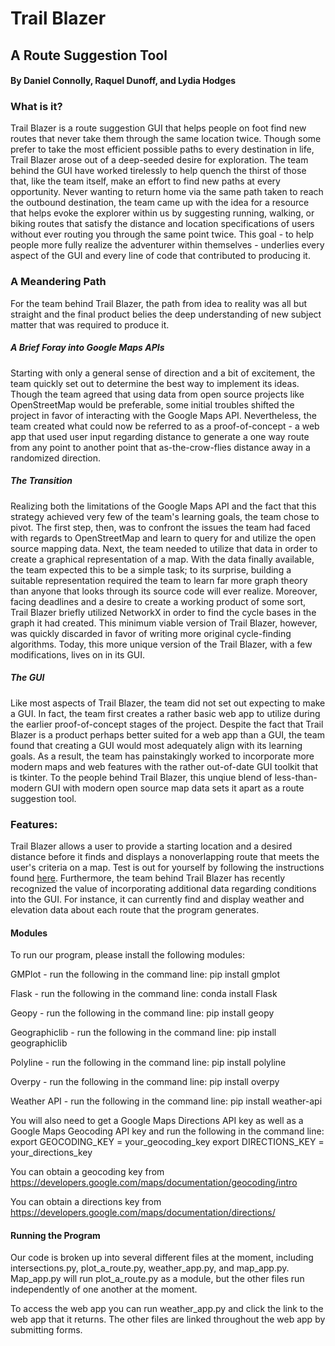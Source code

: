 # Trail Blazer
## A Route Suggestion Tool

#### By Daniel Connolly, Raquel Dunoff, and Lydia Hodges

### What is it?
Trail Blazer is a route suggestion GUI that helps people on foot find new routes that never take them through the same location twice. Though some prefer to take the most efficient possible paths to every destination in life, Trail Blazer arose out of a deep-seeded desire for exploration. The team behind the GUI have worked tirelessly to help quench the thirst of those that, like the team itself, make an effort to find new paths at every opportunity. Never wanting to return home via the same path taken to reach the outbound destination, the team came up with the idea for a resource that helps evoke the explorer within us by suggesting running, walking, or biking routes that satisfy the distance and location specifications of users without ever routing you through the same point twice. This goal - to help people more fully realize the adventurer within themselves - underlies every aspect of the GUI and every line of code that contributed to producing it.

### A Meandering Path
For the team behind Trail Blazer, the path from idea to reality was all but straight and the final product belies the deep understanding of new subject matter that was required to produce it. 
##### A Brief Foray into Google Maps APIs
Starting with only a general sense of direction and a bit of excitement, the team quickly set out to determine the best way to implement its ideas. Though the team agreed that using data from open source projects like OpenStreetMap would be preferable, some initial troubles shifted the project in favor of interacting with the Google Maps API. Nevertheless, the team created what could now be referred to as a proof-of-concept - a web app that used user input regarding distance to generate a one way route from any point to another point that as-the-crow-flies distance away in a randomized direction.
##### The Transition
Realizing both the limitations of the Google Maps API and the fact that this strategy achieved very few of the team's learning goals, the team chose to pivot. The first step, then, was to confront the issues the team had faced with regards to OpenStreetMap and learn to query for and utilize the open source mapping data. Next, the team needed to utilize that data in order to create a graphical representation of a map. With the data finally available, the team expected this to be a simple task; to its surprise, building a suitable representation required the team to learn far more graph theory than anyone that looks through its source code will ever realize. Moreover, facing deadlines and a desire to create a working product of some sort, Trail Blazer briefly utilized NetworkX in order to find the cycle bases in the graph it had created. This minimum viable version of Trail Blazer, however, was quickly discarded in favor of writing more original cycle-finding algorithms. Today, this more unique version of the Trail Blazer, with a few modifications, lives on in its GUI.
##### The GUI
Like most aspects of Trail Blazer, the team did not set out expecting to make a GUI. In fact, the team first creates a rather basic web app to utilize during the earlier proof-of-concept stages of the project. Despite the fact that Trail Blazer is a product perhaps better suited for a web app than a GUI, the team found that creating a GUI would most adequately align with its learning goals. As a result, the team has painstakingly worked to incorporate more modern maps and web features with the rather out-of-date GUI toolkit that is tkinter. To the people behind Trail Blazer, this unqiue blend of less-than-modern GUI with modern open source map data sets it apart as a route suggestion tool.

### Features:
Trail Blazer allows a user to provide a starting location and a desired distance before it finds and displays a nonoverlapping route that meets the user's criteria on a map. Test is out for yourself by following the instructions found [here](run.md). Furthermore, the team behind Trail Blazer has recently recognized the value of incorporating additional data regarding conditions into the GUI. For instance, it can currently find and display weather and elevation data about each route that the program generates.


#### Modules
To run our program, please install the following modules:

GMPlot - run the following in the command line: pip install gmplot

Flask - run the following in the command line: conda install Flask

Geopy - run the following in the command line: pip install geopy

Geographiclib - run the following in the command line: pip install geographiclib

Polyline - run the following in the command line: pip install polyline

Overpy - run the following in the command line: pip install overpy

Weather API - run the following in the command line: pip install weather-api

You will also need to get a Google Maps Directions API key as well as a Google Maps Geocoding API key and run the following in the command line:
export GEOCODING_KEY = your_geocoding_key
export DIRECTIONS_KEY = your_directions_key

You can obtain a geocoding key from https://developers.google.com/maps/documentation/geocoding/intro

You can obtain a directions key from https://developers.google.com/maps/documentation/directions/



#### Running the Program
Our code is broken up into several different files at the moment, including intersections.py, plot_a_route.py, weather_app.py, and map_app.py. Map_app.py will run plot_a_route.py as a module, but the other files run independently of one another at the moment.

To access the web app you can run weather_app.py and click the link to the web app that it returns. The other files are linked throughout the web app by submitting forms. 

